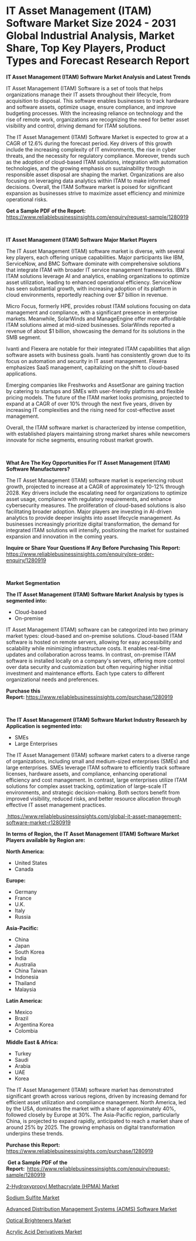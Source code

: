 <p><h1>IT Asset Management (ITAM) Software Market Size 2024 - 2031 Global Industrial Analysis, Market Share, Top Key Players, Product Types and Forecast Research Report</h1></p><p><strong>IT Asset Management (ITAM) Software Market Analysis and Latest Trends</strong></p>
<p><p>IT Asset Management (ITAM) Software is a set of tools that helps organizations manage their IT assets throughout their lifecycle, from acquisition to disposal. This software enables businesses to track hardware and software assets, optimize usage, ensure compliance, and improve budgeting processes. With the increasing reliance on technology and the rise of remote work, organizations are recognizing the need for better asset visibility and control, driving demand for ITAM solutions.</p><p>The IT Asset Management (ITAM) Software Market is expected to grow at a CAGR of 12.6% during the forecast period. Key drivers of this growth include the increasing complexity of IT environments, the rise in cyber threats, and the necessity for regulatory compliance. Moreover, trends such as the adoption of cloud-based ITAM solutions, integration with automation technologies, and the growing emphasis on sustainability through responsible asset disposal are shaping the market. Organizations are also focusing on leveraging data analytics within ITAM to make informed decisions. Overall, the ITAM Software market is poised for significant expansion as businesses strive to maximize asset efficiency and minimize operational risks.</p></p>
<p><strong>Get a Sample PDF of the Report:&nbsp;</strong> <a href="https://www.reliablebusinessinsights.com/enquiry/request-sample/1280919?utm_campaign=1121&utm_medium=2&utm_source=Github&utm_content=ia&utm_term=10122024&utm_id=it-asset-management-itam-software">https://www.reliablebusinessinsights.com/enquiry/request-sample/1280919</a></p>
<p>&nbsp;</p>
<p><strong>IT Asset Management (ITAM) Software Major Market Players</strong></p>
<p><p>The IT Asset Management (ITAM) software market is diverse, with several key players, each offering unique capabilities. Major participants like IBM, ServiceNow, and BMC Software dominate with comprehensive solutions that integrate ITAM with broader IT service management frameworks. IBM's ITAM solutions leverage AI and analytics, enabling organizations to optimize asset utilization, leading to enhanced operational efficiency. ServiceNow has seen substantial growth, with increasing adoption of its platform in cloud environments, reportedly reaching over $7 billion in revenue.</p><p>Micro Focus, formerly HPE, provides robust ITAM solutions focusing on data management and compliance, with a significant presence in enterprise markets. Meanwhile, SolarWinds and ManageEngine offer more affordable ITAM solutions aimed at mid-sized businesses. SolarWinds reported a revenue of about $1 billion, showcasing the demand for its solutions in the SMB segment.</p><p>Ivanti and Flexera are notable for their integrated ITAM capabilities that align software assets with business goals. Ivanti has consistently grown due to its focus on automation and security in IT asset management. Flexera emphasizes SaaS management, capitalizing on the shift to cloud-based applications.</p><p>Emerging companies like Freshworks and AssetSonar are gaining traction by catering to startups and SMEs with user-friendly platforms and flexible pricing models. The future of the ITAM market looks promising, projected to expand at a CAGR of over 10% through the next five years, driven by increasing IT complexities and the rising need for cost-effective asset management.</p><p>Overall, the ITAM software market is characterized by intense competition, with established players maintaining strong market shares while newcomers innovate for niche segments, ensuring robust market growth.</p></p>
<p>&nbsp;</p>
<p><strong>What Are The Key Opportunities For IT Asset Management (ITAM) Software Manufacturers?</strong></p>
<p><p>The IT Asset Management (ITAM) software market is experiencing robust growth, projected to increase at a CAGR of approximately 10-12% through 2028. Key drivers include the escalating need for organizations to optimize asset usage, compliance with regulatory requirements, and enhance cybersecurity measures. The proliferation of cloud-based solutions is also facilitating broader adoption. Major players are investing in AI-driven analytics to provide deeper insights into asset lifecycle management. As businesses increasingly prioritize digital transformation, the demand for integrated ITAM solutions will intensify, positioning the market for sustained expansion and innovation in the coming years.</p></p>
<p><strong>Inquire or Share Your Questions If Any Before Purchasing This Report:</strong> <a href="https://www.reliablebusinessinsights.com/enquiry/pre-order-enquiry/1280919?utm_campaign=1121&utm_medium=2&utm_source=Github&utm_content=ia&utm_term=10122024&utm_id=it-asset-management-itam-software">https://www.reliablebusinessinsights.com/enquiry/pre-order-enquiry/1280919</a></p>
<p>&nbsp;</p>
<p><strong>Market Segmentation</strong></p>
<p><strong>The IT Asset Management (ITAM) Software Market Analysis by types is segmented into:</strong></p>
<p><ul><li>Cloud-based</li><li>On-premise</li></ul></p>
<p><p>IT Asset Management (ITAM) software can be categorized into two primary market types: cloud-based and on-premise solutions. Cloud-based ITAM software is hosted on remote servers, allowing for easy accessibility and scalability while minimizing infrastructure costs. It enables real-time updates and collaboration across teams. In contrast, on-premise ITAM software is installed locally on a company's servers, offering more control over data security and customization but often requiring higher initial investment and maintenance efforts. Each type caters to different organizational needs and preferences.</p></p>
<p><strong>Purchase this Report:&nbsp;</strong><a href="https://www.reliablebusinessinsights.com/purchase/1280919?utm_campaign=1121&utm_medium=2&utm_source=Github&utm_content=ia&utm_term=10122024&utm_id=it-asset-management-itam-software">https://www.reliablebusinessinsights.com/purchase/1280919</a></p>
<p>&nbsp;</p>
<p><strong>The IT Asset Management (ITAM) Software Market Industry Research by Application is segmented into:</strong></p>
<p><ul><li>SMEs</li><li>Large Enterprises</li></ul></p>
<p><p>The IT Asset Management (ITAM) software market caters to a diverse range of organizations, including small and medium-sized enterprises (SMEs) and large enterprises. SMEs leverage ITAM software to efficiently track software licenses, hardware assets, and compliance, enhancing operational efficiency and cost management. In contrast, large enterprises utilize ITAM solutions for complex asset tracking, optimization of large-scale IT environments, and strategic decision-making. Both sectors benefit from improved visibility, reduced risks, and better resource allocation through effective IT asset management practices.</p></p>
<p><a href="https://www.reliablebusinessinsights.com/global-it-asset-management-software-market-r1280919?utm_campaign=1121&utm_medium=2&utm_source=Github&utm_content=ia&utm_term=10122024&utm_id=it-asset-management-itam-software">&nbsp;https://www.reliablebusinessinsights.com/global-it-asset-management-software-market-r1280919</a></p>
<p><strong>In terms of Region, the IT Asset Management (ITAM) Software Market Players available by Region are:</strong></p>
<p>
    <p> <strong> North America: </strong>
        <ul>
            <li>United States</li>
            <li>Canada</li>
        </ul>
        </p> 
    <p> <strong> Europe: </strong>
        <ul>
            <li>Germany</li>
            <li>France</li>
            <li>U.K.</li>
            <li>Italy</li>
            <li>Russia</li>
        </ul>
        </p> 
    <p> <strong> Asia-Pacific: </strong>
        <ul>
            <li>China</li>
            <li>Japan</li>
            <li>South Korea</li>
            <li>India</li>
            <li>Australia</li>
            <li>China Taiwan</li>
            <li>Indonesia</li>
            <li>Thailand</li>
            <li>Malaysia</li>
        </ul>
        </p> 
    <p> <strong> Latin America: </strong>
        <ul>
            <li>Mexico</li>
            <li>Brazil</li>
            <li>Argentina Korea</li>
            <li>Colombia</li>
        </ul>
        </p> 
    <p> <strong> Middle East & Africa: </strong>
        <ul>
            <li>Turkey</li>
            <li>Saudi</li>
            <li>Arabia</li>
            <li>UAE</li>
            <li>Korea</li>
        </ul>
    </p>
    </p>
<p><p>The IT Asset Management (ITAM) software market has demonstrated significant growth across various regions, driven by increasing demand for efficient asset utilization and compliance management. North America, led by the USA, dominates the market with a share of approximately 40%, followed closely by Europe at 30%. The Asia-Pacific region, particularly China, is projected to expand rapidly, anticipated to reach a market share of around 25% by 2025. The growing emphasis on digital transformation underpins these trends.</p></p>
<p><strong>Purchase this Report: </strong><a href="https://www.reliablebusinessinsights.com/purchase/1280919?utm_campaign=1121&utm_medium=2&utm_source=Github&utm_content=ia&utm_term=10122024&utm_id=it-asset-management-itam-software">https://www.reliablebusinessinsights.com/purchase/1280919</a></p>
<p>&nbsp;<strong>Get a Sample PDF of the Report:&nbsp;&nbsp;</strong><a href="https://www.reliablebusinessinsights.com/enquiry/request-sample/1280919?utm_campaign=1121&utm_medium=2&utm_source=Github&utm_content=ia&utm_term=10122024&utm_id=it-asset-management-itam-software">https://www.reliablebusinessinsights.com/enquiry/request-sample/1280919</a></p>
<p><strong></strong></p>
<p><p><a href="https://github.com/arvelm4nthig/Market-Research-Report-List-1/blob/main/2-hydroxypropyl-methacrylate-hpma-market.md?utm_campaign=1121&utm_medium=2&utm_source=Github&utm_content=ia&utm_term=10122024&utm_id=it-asset-management-itam-software">2-Hydroxypropyl Methacrylate (HPMA) Market</a></p><p><a href="https://www.linkedin.com/pulse/c-hannibex-sqmmf?utm_campaign=1121&utm_medium=2&utm_source=Github&utm_content=ia&utm_term=10122024&utm_id=it-asset-management-itam-software">Sodium Sulfite Market</a></p><p><a href="https://github.com/AlisaRowe24/Market-Research-Report-List-1/blob/main/advanced-distribution-management-systems-adms-software-market.md?utm_campaign=1121&utm_medium=2&utm_source=Github&utm_content=ia&utm_term=10122024&utm_id=it-asset-management-itam-software">Advanced Distribution Management Systems (ADMS) Software Market</a></p><p><a href="https://www.linkedin.com/pulse/optical-brighteners-market-analysis-application-sale-volume-pp44f?utm_campaign=1121&utm_medium=2&utm_source=Github&utm_content=ia&utm_term=10122024&utm_id=it-asset-management-itam-software">Optical Brighteners Market</a></p><p><a href="https://www.linkedin.com/pulse/insights-acrylic-acid-derivatives-market-competitor-evaluation-x1eqf?utm_campaign=1121&utm_medium=2&utm_source=Github&utm_content=ia&utm_term=10122024&utm_id=it-asset-management-itam-software">Acrylic Acid Derivatives Market</a></p></p>